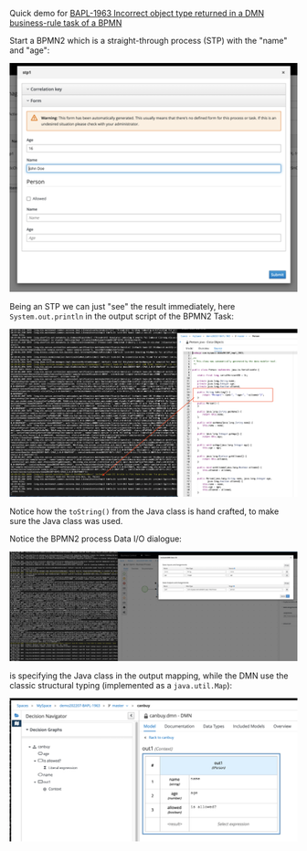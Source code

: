 Quick demo for [BAPL-1963 Incorrect object type returned in a DMN business-rule task of a BPMN](https://issues.redhat.com/browse/BAPL-1963)

Start a BPMN2 which is a straight-through process (STP) with the "name" and "age":

![](/Screenshot_trigger_process_instance.png)

Being an STP we can just "see" the result immediately, here `System.out.println` in the output script of the BPMN2 Task:

![](/Screenshot_java_class_tostring.png)

Notice how the `toString()` from the Java class is hand crafted, to make sure the Java class was used.

Notice the BPMN2 process Data I/O dialogue:

![](/Screenshot_bpmn2_data_io.png)

is specifying the Java class in the output mapping, while the DMN use the classic structural typing (implemented as a `java.util.Map`):

![](/Screenshot_dmn_output.png)
